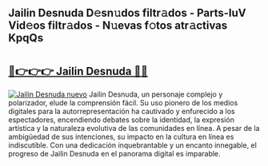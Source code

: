 ## Jailin Desnuda D𝚎sn𝚞dos filtr𝚊dos - Parts-IuV Vid𝚎os filtr𝚊dos - N𝚞evas f𝚘tos atr𝚊ctivas KpqQs

# <h2><a href="http://mb2y6qo.tromn.icu/?c=Jailin+Desnuda">🔗👉👉👉 Jailin Desnuda 🔗🔗</a></h2>

[![Jailin Desnuda nuevo](https://i.imgur.com/pEAQMta.gif)](http://mb2y6qo.tromn.icu/?c=Jailin+Desnuda)
Jailin Desnuda, un personaje complejo y polarizador, elude la comprensión fácil. Su uso pionero de los medios digitales para la autorrepresentación ha cautivado y enfurecido a los espectadores, encendiendo debates sobre la identidad, la expresión artística y la naturaleza evolutiva de las comunidades en línea. A pesar de la ambigüedad de sus intenciones, su impacto en la cultura en línea es indiscutible. Con una dedicación inquebrantable y un encanto innegable, el progreso de Jailin Desnuda en el panorama digital es imparable.
